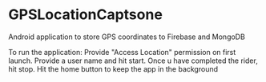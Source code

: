 # GPSLocationCaptsone
Android application to store GPS coordinates to Firebase and MongoDB

To run the application: 
Provide "Access Location" permission on first launch.
Provide a user name and hit start. Once u have completed the rider, hit stop.
Hit the home button to keep the app in the background
